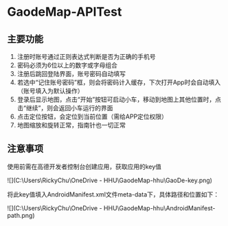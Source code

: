 # GaodeMap-APITest
 ## 主要功能

1. 注册时账号通过正则表达式判断是否为正确的手机号
2. 密码必须为6位以上的数字或字母组合
3. 注册后跳回登陆界面，账号密码自动填写
4. 若选中“记住账号密码”框，则会将密码计入缓存，下次打开App时会自动填入（账号填入为默认操作）
5. 登录后显示地图，点击“开始”按钮可启动小车，移动到地图上其他位置时，点击“继续”，则会返回小车运行的界面
6. 点击定位按钮，会定位到当前位置（需给APP定位权限）
7. 地图缩放和旋转正常，指南针也一切正常

## 注意事项

使用前需在高德开发者控制台创建应用，获取应用的key值

![](C:\Users\RickyChu\OneDrive - HHU\GaodeMap-hhu\GaoDe-key.png)

将此key值填入AndroidManifest.xml文件meta-data下，具体路径和位置如下：

![](C:\Users\RickyChu\OneDrive - HHU\GaodeMap-hhu\AndroidManifest-path.png)